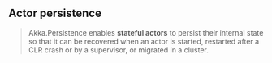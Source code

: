 ## Actor persistence

> Akka.Persistence enables **stateful actors** to persist their internal state so that it can be recovered when an actor is started, restarted after a CLR crash or by a supervisor, or migrated in a cluster.
